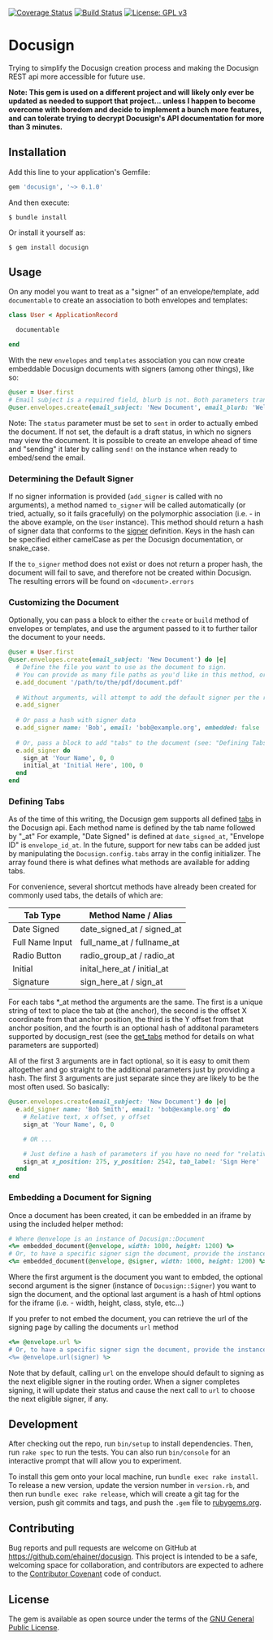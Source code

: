 [![Coverage Status](https://coveralls.io/repos/github/ehainer/docusign/badge.svg?branch=master)](https://coveralls.io/github/ehainer/docusign?branch=master)
[![Build Status](https://travis-ci.org/ehainer/docusign.svg?branch=master)](https://travis-ci.org/ehainer/docusign)
[![License: GPL v3](https://img.shields.io/badge/License-GPL%20v3-blue.svg)](http://www.gnu.org/licenses/gpl-3.0)

# Docusign

Trying to simplify the Docusign creation process and making the Docusign REST api more accessible for future use.

**Note: This gem is used on a different project and will likely only ever be updated as needed to support that project... unless I happen to become overcome with boredom and decide to implement a bunch more features, and can tolerate trying to decrypt Docusign's API documentation for more than 3 minutes.**

## Installation

Add this line to your application's Gemfile:

```ruby
gem 'docusign', '~> 0.1.0'
```

And then execute:

    $ bundle install

Or install it yourself as:

    $ gem install docusign

## Usage

On any model you want to treat as a "signer" of an envelope/template, add `documentable` to create an association to both envelopes and templates:

```ruby
class User < ApplicationRecord

  documentable

end
```

With the new `envelopes` and `templates` association you can now create embeddable Docusign documents with signers (among other things), like so:

```ruby
@user = User.first
# Email subject is a required field, blurb is not. Both parameters translate to the email subject/body of the delivered document
@user.envelopes.create(email_subject: 'New Document', email_blurb: 'Welcome to your new document', status: :sent)
```

Note: The `status` parameter must be set to `sent` in order to actually embed the document. If not set, the default is a draft status, in which no signers may view the document. It is possible to create an envelope ahead of time and "sending" it later by calling `send!` on the instance when ready to embed/send the email.

### Determining the Default Signer

If no signer information is provided (`add_signer` is called with no arguments), a method named `to_signer` will be called automatically (or tried, actually, so it fails gracefully) on the polymorphic association (i.e. - in the above example, on the `User` instance). This method should return a hash of signer data that conforms to the [signer](https://docs.docusign.com/esign/restapi/Envelopes/Envelopes/get/#/definitions/signer) definition. Keys in the hash can be specified either camelCase as per the Docusign documentation, or snake_case.

If the `to_signer` method does not exist or does not return a proper hash, the document will fail to save, and therefore not be created within Docusign. The resulting errors will be found on `<document>.errors`

### Customizing the Document

Optionally, you can pass a block to either the `create` or `build` method of envelopes or templates, and use the argument passed to it to further tailor the document to your needs.

```ruby
@user = User.first
@user.envelopes.create(email_subject: 'New Document') do |e|
  # Define the file you want to use as the document to sign.
  # You can provide as many file paths as you'd like in this method, or call it multiple times
  e.add_document '/path/to/the/pdf/document.pdf'
  
  # Without arguments, will attempt to add the default signer per the rules laid out in 'Determining the Default Signer' above
  e.add_signer
  
  # Or pass a hash with signer data
  e.add_signer name: 'Bob', email: 'bob@example.org', embedded: false
  
  # Or, pass a block to add "tabs" to the document (see: "Defining Tabs" below for more information)
  e.add_signer do
    sign_at 'Your Name', 0, 0
    initial_at 'Initial Here', 100, 0
  end
end
```

### Defining Tabs

As of the time of this writing, the Docusign gem supports all defined [tabs](https://docs.docusign.com/esign/restapi/Envelopes/EnvelopeRecipientTabs/) in the Docusign api. Each method name is defined by the tab name followed by "_at" For example, "Date Signed" is defined at `date_signed_at`, "Envelope ID" is `envelope_id_at`. In the future, support for new tabs can be added just by manipulating the `Docusign.config.tabs` array in the config initializer. The array found there is what defines what methods are available for adding tabs.

For convenience, several shortcut methods have already been created for commonly used tabs, the details of which are:

| Tab Type        | Method Name / Alias         |
|-----------------|-----------------------------|
| Date Signed     | date_signed_at / signed_at  |
| Full Name Input | full_name_at / fullname_at  |
| Radio Button    | radio_group_at / radio_at   |
| Initial         | inital_here_at / initial_at |
| Signature       | sign_here_at / sign_at      |

For each tabs *_at method the arguments are the same. The first is a unique string of text to place the tab at (the anchor), the second is the offset X coordinate from that anchor position, the third is the Y offset from that anchor position, and the fourth is an optional hash of additonal parameters supported by docusign_rest (see the [get_tabs](https://github.com/jondkinney/docusign_rest/blob/master/lib/docusign_rest/client.rb#L465-L523) method for details on what parameters are supported)

All of the first 3 arguments are in fact optional, so it is easy to omit them altogether and go straight to the additional parameters just by providing a hash. The first 3 arguments are just separate since they are likely to be the most often used. So basically:

```ruby
@user.envelopes.create(email_subject: 'New Document') do |e|
  e.add_signer name: 'Bob Smith', email: 'bob@example.org' do
    # Relative text, x offset, y offset
    sign_at 'Your Name', 0, 0

    # OR ...

    # Just define a hash of parameters if you have no need for "relative" positioning
    sign_at x_position: 275, y_position: 2542, tab_label: 'Sign Here'
  end
end
```

### Embedding a Document for Signing

Once a document has been created, it can be embedded in an iframe by using the included helper method:

```ruby
# Where @envelope is an instance of Docusign::Document
<%= embedded_document(@envelope, width: 1000, height: 1200) %>
# Or, to have a specific signer sign the document, provide the instance of a specific signer as the second argument
<%= embedded_document(@envelope, @signer, width: 1000, height: 1200) %>
```

Where the first argument is the document you want to embded, the optional second argument is the signer (instance of `Docusign::Signer`) you want to sign the document, and the optional last argument is a hash of html options for the iframe (i.e. - width, height, class, style, etc...)

If you prefer to not embed the document, you can retrieve the url of the signing page by calling the documents `url` method

```ruby
<%= @envelope.url %>
# Or, to have a specific signer sign the document, provide the instance of the specific signer
<%= @envelope.url(signer) %>
```

Note that by default, calling `url` on the envelope should default to signing as the next eligible signer in the routing order. When a signer completes signing, it will update their status and cause the next call to `url` to choose the next eligible signer, if any.

## Development

After checking out the repo, run `bin/setup` to install dependencies. Then, run `rake spec` to run the tests. You can also run `bin/console` for an interactive prompt that will allow you to experiment.

To install this gem onto your local machine, run `bundle exec rake install`. To release a new version, update the version number in `version.rb`, and then run `bundle exec rake release`, which will create a git tag for the version, push git commits and tags, and push the `.gem` file to [rubygems.org](https://rubygems.org).

## Contributing

Bug reports and pull requests are welcome on GitHub at https://github.com/ehainer/docusign. This project is intended to be a safe, welcoming space for collaboration, and contributors are expected to adhere to the [Contributor Covenant](http://contributor-covenant.org) code of conduct.

## License

The gem is available as open source under the terms of the [GNU General Public License](https://www.gnu.org/licenses/gpl-3.0.en.html).

